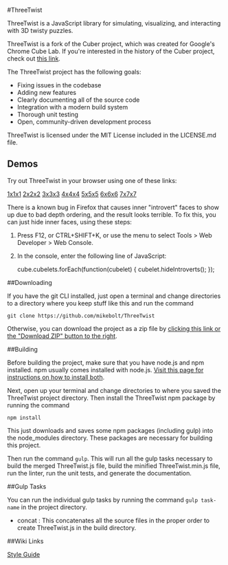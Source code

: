 #ThreeTwist

ThreeTwist is a JavaScript library for simulating, visualizing, and interacting with 3D twisty puzzles.

ThreeTwist is a fork of the Cuber project, which was created for Google's Chrome Cube Lab. If you're
interested in the history of the Cuber project, check out [this link](http://stewd.io/w/rubikscube).

The ThreeTwist project has the following goals:

- Fixing issues in the codebase
- Adding new features
- Clearly documenting all of the source code
- Integration with a modern build system
- Thorough unit testing
- Open, community-driven development process

ThreeTwist is licensed under the MIT License included in the LICENSE.md file.

## Demos

Try out ThreeTwist in your browser using one of these links:

[1x1x1](https://mikebolt.github.io/ThreeTwist/examples/example_1.html) [2x2x2](https://mikebolt.github.io/ThreeTwist/examples/example_2.html) [3x3x3](https://mikebolt.github.io/ThreeTwist/examples/example_3.html) [4x4x4](https://mikebolt.github.io/ThreeTwist/examples/example_4.html) [5x5x5](https://mikebolt.github.io/ThreeTwist/examples/example_5.html) [6x6x6](https://mikebolt.github.io/ThreeTwist/examples/example_6.html) [7x7x7](https://mikebolt.github.io/ThreeTwist/examples/example_7.html)

There is a known bug in Firefox that causes inner "introvert" faces to show up due to bad depth ordering, and the result looks terrible. To fix this, you can just hide inner faces, using these steps:

1. Press F12, or CTRL+SHIFT+K, or use the menu to select Tools > Web Developer > Web Console.

2. In the console, enter the following line of JavaScript:

    cube.cubelets.forEach(function(cubelet) { cubelet.hideIntroverts(); });

##Downloading

If you have the git CLI installed, just open a terminal and change directories to a directory where you keep stuff like this and run the command

    git clone https://github.com/mikebolt/ThreeTwist

Otherwise, you can download the project as a zip file by [clicking this link or the "Download ZIP" button to the right](https://github.com/mikebolt/ThreeTwist/archive/master.zip).

##Building

Before building the project, make sure that you have node.js and npm installed. npm usually comes installed with node.js. [Visit this page for instructions on how to install both](https://docs.npmjs.com/getting-started/installing-node).

Next, open up your terminal and change directories to where you saved the ThreeTwist project directory. Then install the ThreeTwist npm package by running the command

    npm install

This just downloads and saves some npm packages (including gulp) into the node_modules directory. These packages are necessary for building this project.

Then run the command `gulp`. This will run all the gulp tasks necessary to build the merged ThreeTwist.js file, build the minified ThreeTwist.min.js file, run the linter, run the unit tests, and generate the documentation.

##Gulp Tasks

You can run the individual gulp tasks by running the command `gulp task-name` in the project directory.

- concat : This concatenates all the source files in the proper order to create ThreeTwist.js in the build directory.

##Wiki Links

[Style Guide](https://github.com/mikebolt/ThreeTwist/wiki/Style-Guide)
